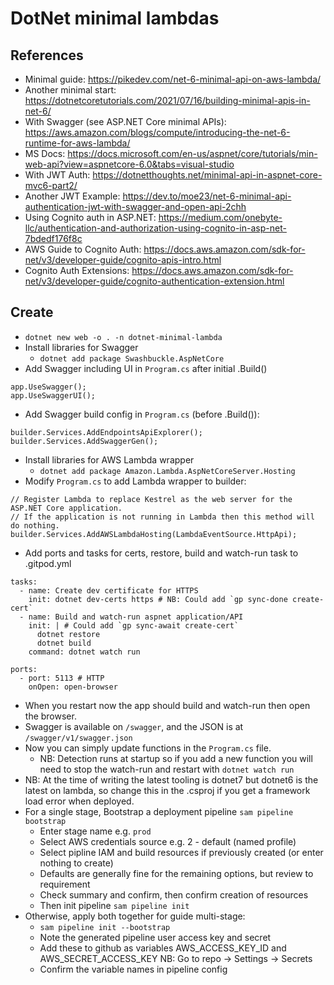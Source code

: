 # DotNet minimal lambdas

## References
* Minimal guide: https://pikedev.com/net-6-minimal-api-on-aws-lambda/
* Another minimal start: https://dotnetcoretutorials.com/2021/07/16/building-minimal-apis-in-net-6/
* With Swagger (see ASP.NET Core minimal APIs): https://aws.amazon.com/blogs/compute/introducing-the-net-6-runtime-for-aws-lambda/
* MS Docs: https://docs.microsoft.com/en-us/aspnet/core/tutorials/min-web-api?view=aspnetcore-6.0&tabs=visual-studio
* With JWT Auth: https://dotnetthoughts.net/minimal-api-in-aspnet-core-mvc6-part2/
* Another JWT Example: https://dev.to/moe23/net-6-minimal-api-authentication-jwt-with-swagger-and-open-api-2chh
* Using Cognito auth in ASP.NET: https://medium.com/onebyte-llc/authentication-and-authorization-using-cognito-in-asp-net-7bdedf176f8c
* AWS Guide to Cognito Auth: https://docs.aws.amazon.com/sdk-for-net/v3/developer-guide/cognito-apis-intro.html
* Cognito Auth Extensions: https://docs.aws.amazon.com/sdk-for-net/v3/developer-guide/cognito-authentication-extension.html

## Create

* `dotnet new web -o . -n dotnet-minimal-lambda`
* Install libraries for Swagger
    * `dotnet add package Swashbuckle.AspNetCore`
* Add Swagger including UI in `Program.cs` after initial .Build()
```
app.UseSwagger();
app.UseSwaggerUI();
```
* Add Swagger build config in `Program.cs` (before .Build()):
```
builder.Services.AddEndpointsApiExplorer();
builder.Services.AddSwaggerGen();
```
* Install libraries for AWS Lambda wrapper
    * `dotnet add package Amazon.Lambda.AspNetCoreServer.Hosting` 
* Modify `Program.cs` to add Lambda wrapper to builder:
```
// Register Lambda to replace Kestrel as the web server for the ASP.NET Core application.
// If the application is not running in Lambda then this method will do nothing. 
builder.Services.AddAWSLambdaHosting(LambdaEventSource.HttpApi);
```
* Add ports and tasks for certs, restore, build and watch-run task to .gitpod.yml
```
tasks:
  - name: Create dev certificate for HTTPS
    init: dotnet dev-certs https # NB: Could add `gp sync-done create-cert`
  - name: Build and watch-run aspnet application/API
    init: | # Could add `gp sync-await create-cert`
      dotnet restore
      dotnet build
    command: dotnet watch run

ports:
  - port: 5113 # HTTP
    onOpen: open-browser
```
* When you restart now the app should build and watch-run then open the browser.
* Swagger is available on `/swagger`, and the JSON is at `/swagger/v1/swagger.json`
* Now you can simply update functions in the `Program.cs` file.
    * NB: Detection runs at startup so if you add a new function you will need to stop the watch-run and restart with `dotnet watch run`
* NB: At the time of writing the latest tooling is dotnet7 but dotnet6 is the latest on lambda, so change this in the .csproj if you get a framework load error when deployed.
* For a single stage, Bootstrap a deployment pipeline `sam pipeline bootstrap`
  * Enter stage name e.g. `prod`
  * Select AWS credentials source e.g. 2 - default (named profile)
  * Select pipline IAM and build resources if previously created (or enter nothing to create)
  * Defaults are generally fine for the remaining options, but review to requirement
  * Check summary and confirm, then confirm creation of resources
  * Then init pipeline `sam pipeline init`
* Otherwise, apply both together for guide multi-stage:
  * `sam pipeline init --bootstrap`
  * Note the generated pipeline user access key and secret
  * Add these to github as variables AWS_ACCESS_KEY_ID and AWS_SECRET_ACCESS_KEY
    NB: Go to repo -> Settings -> Secrets
  * Confirm the variable names in pipeline config
  